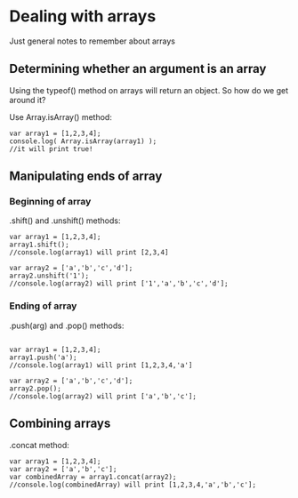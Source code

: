 # Dealing with arrays

Just general notes to remember about arrays

## Determining whether an argument is an array

Using the typeof() method on arrays will return an object.
So how do we get around it?

Use Array.isArray() method:  

```
var array1 = [1,2,3,4];
console.log( Array.isArray(array1) );
//it will print true!  
```

## Manipulating ends of array

### Beginning of array 

.shift() and .unshift() methods:
```
var array1 = [1,2,3,4];
array1.shift(); 
//console.log(array1) will print [2,3,4]

var array2 = ['a','b','c','d'];
array2.unshift('1'); 
//console.log(array2) will print ['1','a','b','c','d'];
```

### Ending of array 

.push(arg) and .pop() methods:
```

var array1 = [1,2,3,4];
array1.push('a'); 
//console.log(array1) will print [1,2,3,4,'a']

var array2 = ['a','b','c','d'];
array2.pop(); 
//console.log(array2) will print ['a','b','c'];
```

## Combining arrays

.concat method:

```
var array1 = [1,2,3,4];
var array2 = ['a','b','c'];
var combinedArray = array1.concat(array2);  
//console.log(combinedArray) will print [1,2,3,4,'a','b','c'];
```
